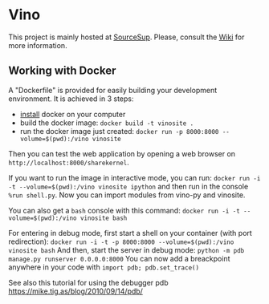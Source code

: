 # Vino

This project is mainly hosted at [SourceSup](https://sourcesup.renater.fr/projects/vino/).
Please, consult the [Wiki](https://sourcesup.renater.fr/wiki/vino/index) for more information.

## Working with Docker

A "Dockerfile" is provided for easily building your development environment. It is achieved in 3 steps:

 - [install](https://docs.docker.com/engine/installation/) docker on your computer
 - build the docker image: 
   `docker build -t vinosite .`
 - run the docker image just created: 
 `docker run -p 8000:8000 --volume=$(pwd):/vino vinosite`

Then you can test the web application by opening a web browser on `http://localhost:8000/sharekernel`.

If you want to run the image in interactive mode, you can run:
 `docker run -i -t --volume=$(pwd):/vino vinosite ipython`
and then run in the console `%run shell.py`. Now you can import modules from vino-py and vinosite.

You can also get a `bash` console with this command:
  `docker run -i -t --volume=$(pwd):/vino vinosite bash`

For entering in debug mode, first start a shell on your container (with port redirection):
  `docker run -i -t -p 8000:8000 --volume=$(pwd):/vino vinosite bash`
And then, start the server in debug mode:
  `python -m pdb manage.py runserver 0.0.0.0:8000`
You can now add a breackpoint anywhere in your code with `import pdb; pdb.set_trace()`

See also this tutorial for using the debugger pdb https://mike.tig.as/blog/2010/09/14/pdb/
